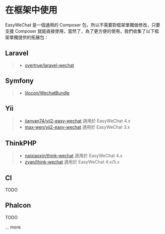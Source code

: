 # 在框架中使用

EasyWeChat 是一個通用的 Composer 包，所以不需要對框架單獨做修改，只要支援 Composer 就能直接使用，當然了，為了更方便的使用，我們收集了以下框架單獨提供的拓展包：

## Laravel

>  - [overtrue/laravel-wechat](https://github.com/overtrue/laravel-wechat)


## Symfony

>  - [lilocon/WechatBundle](https://github.com/lilocon/WechatBundle)

## Yii

> - [jianyan74/yii2-easy-wechat](https://github.com/jianyan74/yii2-easy-wechat) 適用於 EasyWeChat 4.x 
> - [max-wen/yii2-easy-wechat](https://github.com/max-wen/yii2-easy-wechat) 適用於 EasyWeChat 3.x 

## ThinkPHP

>  - [naixiaoxin/think-wechat](https://github.com/qiqizjl/think-wechat) 適用於 EasyWeChat 4.x
>  - [zyan/think-wechat](https://github.com/aa24615/think-wechat) 適用於 EasyWeChat 4.x/5.x

## CI

TODO

## Phalcon

TODO

... more

